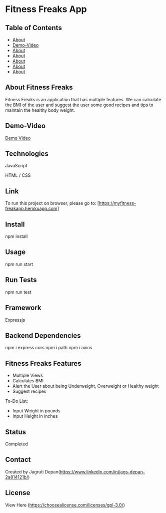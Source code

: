 # Fitness Freaks App


## Table of Contents
* [About](#about-fitness-freaks)
* [Demo-Video](#fitness-freaks-Video)
* [About](#about-fitness-freaks)
* [About](#about-fitness-freaks)
* [About](#about-fitness-freaks)
* [About](#about-fitness-freaks)
* [About](#about-fitness-freaks)

## About Fitness Freaks
Fitness Freaks is an application that has multiple features. We can calculate the BMI of the user and suggest the user some good recipes and tips to maintain the healthy body weight.

## Demo-Video
[Demo Video](https://youtu.be/Nu4lAOmi1BU)

## Technologies
JavaScript

HTML / CSS

## Link
To run this project on browser, please go to: 
[https://myfitness-freakapp.herokuapp.com]

## Install 
npm install

## Usage
npm run start

## Run Tests
npm run test

## Framework
Expressjs

## Backend Dependencies
npm i express cors 
npm i path
npm i axios

## Fitness Freaks Features
* Multiple Views
* Calculates BMI
* Alert the User about being Underweight, Overweight or Healthy weight
* Suggest recipes

To-Do List:
* Input Weight in pounds
* Input Height in inches

## Status
Completed

## Contact
Created by Jagruti Depan(https://www.linkedin.com/in/jags-depan-2a814121b/)

## License
View Here
(https://choosealicense.com/licenses/gpl-3.0/)











